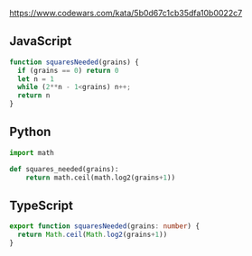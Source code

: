 https://www.codewars.com/kata/5b0d67c1cb35dfa10b0022c7

## JavaScript
```js
function squaresNeeded(grains) {
  if (grains == 0) return 0
  let n = 1
  while (2**n - 1<grains) n++;
  return n
}
```

## Python
```python
import math

def squares_needed(grains):
    return math.ceil(math.log2(grains+1))
```

## TypeScript
```ts
export function squaresNeeded(grains: number) {
  return Math.ceil(Math.log2(grains+1))
}
```